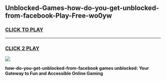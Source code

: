 
## Unblocked-Games-how-do-you-get-unblocked-from-facebook-Play-Free-wo0yw
<h3>
<a href="https://premium76.site?title=how-do-you-get-unblocked-from-facebook&ref=21A">CLICK TO PLAY</a></h3>
<hr>

<h3>
<a href="https://premium76.site?title=how-do-you-get-unblocked-from-facebook&ref=21A">CLICK 2 PLAY</a>
  
</h3>

<a href="https://premium76.site?title=how-do-you-get-unblocked-from-facebook&ref=21A"><img src="https://clearcache.store/games.png"></a>


**how-do-you-get-unblocked-from-facebook games unblocked: Your Gateway to Fun and Accessible Online Gaming**
